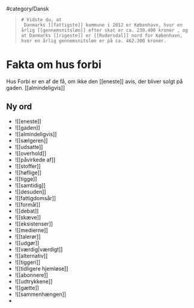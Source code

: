 #category/Dansk 
>     # Vidste du, at
>      Danmarks [[fattigste]] kommune i 2012 er København, hvor en årlig [[gennemsnitsløn]] efter skat er ca. 230.400 kroner , og at Danmarks [[rigeste]] er [[Rudersdal]] nord for København, hvor en årlig gennemsnitsløn er på ca. 462.300 kroner. 

# Fakta om hus forbi

Hus  Forbi er en af de få, om ikke den [[eneste]] avis, der bliver solgt på gaden. [[almindeligvis]]




## Ny ord
- ![[eneste]]
- ![[gaden]]
- ![[almindeligvis]]
- ![[sælgeren]]
- ![[udsatte]]
- ![[overhold]]
- ![[påvirkede af]]
- ![[stoffer]]
- ![[høflige]]
- ![[tigge]]
- ![[samtidig]]
- ![[desuden]]
- ![[fattigdomsår]]
- ![[formål]]
- ![[debat]]
- ![[skæve]]
- ![[eksistenser]]
- ![[medierne]]
- ![[talerør]]
- ![[udgør]]
- ![[værdig|værdigt]]
- ![[alternativ]]
- ![[tiggeri]]
- ![[tidligere hjemløse]]
- ![[abonnere]]
- ![[udtrykkene]]
- ![[gætte]]
- ![[sammenhængen]]
- 